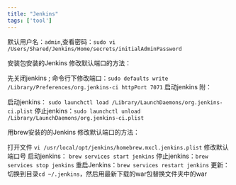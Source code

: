 ```yaml
---
title: "Jenkins"
tags: ['tool']
---
```

默认用户名：`admin`,查看密码：`sudo vi /Users/Shared/Jenkins/Home/secrets/initialAdminPassword`

安装包安装的Jenkins
修改默认端口的方法：

先关闭jenkins ;
命令行下修改端口：`sudo defaults write /Library/Preferences/org.jenkins-ci httpPort 7071`
启动jenkins
附：

启动jenkins： `sudo launchctl load /Library/LaunchDaemons/org.jenkins-ci.plist`
停止jenkins：`sudo launchctl unload /Library/LaunchDaemons/org.jenkins-ci.plist`

用brew安装的的Jenkins
修改默认端口的方法：

打开文件 `vi /usr/local/opt/jenkins/homebrew.mxcl.jenkins.plist`
修改默认端口号
启动jenkins： `brew services start jenkins`
停止jenkins：`brew services stop jenkins`
重启Jenkins：`brew services restart jenkins`
更新：切换到目录`cd ~/.jenkins`，然后用最新下载的war包替换文件夹中的war
